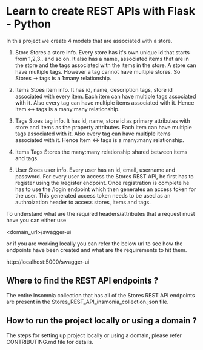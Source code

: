# Learn to create REST APIs with Flask - Python

In this project we create 4 models that are associated with a store.
1. Store 
Stores a store info. Every store has it's own unique id that starts from 1,2,3.. and so on. It also has a name, associated items that are in the store and the tags associated with the items in the store. A store can have multiple tags. However a tag cannot have multiple stores. So Stores -> tags is a 1:many relationship.

2. Items
Stoes item info. It has id, name, description tags, store id associated with every item. Each item can have multiple tags associated with it. Also every tag can have multiple items associated with it. Hence Item <-> tags is a many:many relationship.

3. Tags
Stoes tag info. It has id, name, store id as primary attributes with store and items as the property attributes. Each item can have multiple tags associated with it. Also every tag can have multiple items associated with it. Hence Item <-> tags is a many:many relationship.

4. Items Tags
Stores the many:many relationship shared between items and tags.

4. User
Stoes user info. Every user has an id, email, username and password. For every user to access the Stores REST API, he first has to register using the /register endpoint. Once registration is complete he has to use the /login endpoint which then generates an access token for the user. This generated access token needs to be used as an authroization header to access stores, items and tags.

To understand what are the required headers/attributes that a request must have you can either use

<domain_url>/swagger-ui

or if you are working locally you can refer the below url to see how the endpoints have been created and what are the requirements to hit them.

http://localhost:5000/swagger-ui

## Where to find the REST API endpoints ?
The entire Insomnia collection that has all of the Stores REST API endpoints are present in the Stores_REST_API_insmonia_collection.json file.

## How to run the project locally or using a domain ?

The steps for setting up project locally or using a domain, please refer CONTRIBUTING.md file for details.